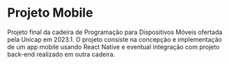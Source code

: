 # Projeto Mobile

Projeto final da cadeira de Programação para Dispositivos Móveis ofertada pela Unicap em 2023.1.
O projeto consiste na concepção e implementação de um app mobile usando React Native e eventual integração com projeto back-end realizado em outra cadeira.
